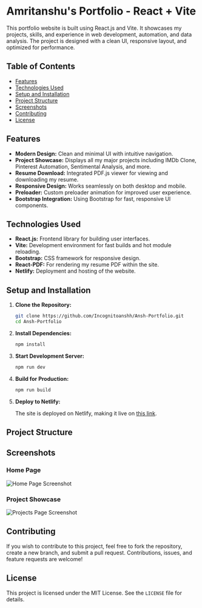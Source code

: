 # Amritanshu's Portfolio - React + Vite

This portfolio website is built using React.js and Vite. It showcases my projects, skills, and experience in web development, automation, and data analysis. The project is designed with a clean UI, responsive layout, and optimized for performance.

## Table of Contents

- [Features](#features)
- [Technologies Used](#technologies-used)
- [Setup and Installation](#setup-and-installation)
- [Project Structure](#project-structure)
- [Screenshots](#screenshots)
- [Contributing](#contributing)
- [License](#license)

## Features

- **Modern Design:** Clean and minimal UI with intuitive navigation.
- **Project Showcase:** Displays all my major projects including IMDb Clone, Pinterest Automation, Sentimental Analysis, and more.
- **Resume Download:** Integrated PDF.js viewer for viewing and downloading my resume.
- **Responsive Design:** Works seamlessly on both desktop and mobile.
- **Preloader:** Custom preloader animation for improved user experience.
- **Bootstrap Integration:** Using Bootstrap for fast, responsive UI components.

## Technologies Used

- **React.js:** Frontend library for building user interfaces.
- **Vite:** Development environment for fast builds and hot module reloading.
- **Bootstrap:** CSS framework for responsive design.
- **React-PDF:** For rendering my resume PDF within the site.
- **Netlify:** Deployment and hosting of the website.

## Setup and Installation

1. **Clone the Repository:**

    ```bash
    git clone https://github.com/Incognitoanshh/Ansh-Portfolio.git
    cd Ansh-Portfolio
    ```

2. **Install Dependencies:**

    ```bash
    npm install
    ```

3. **Start Development Server:**

    ```bash
    npm run dev
    ```

4. **Build for Production:**

    ```bash
    npm run build
    ```

5. **Deploy to Netlify:**

    The site is deployed on Netlify, making it live on [this link](https://your-netlify-site-url).

## Project Structure


## Screenshots

### Home Page
![Home Page Screenshot](./src/assets/home-page-screenshot.png)

### Project Showcase
![Projects Page Screenshot](./src/assets/projects-page-screenshot.png)

## Contributing

If you wish to contribute to this project, feel free to fork the repository, create a new branch, and submit a pull request. Contributions, issues, and feature requests are welcome!

## License

This project is licensed under the MIT License. See the `LICENSE` file for details.

